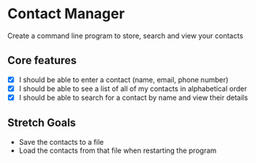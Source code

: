 # Contact Manager

Create a command line program to store, search and view your contacts

## Core features

- [x] I should be able to enter a contact (name, email, phone number)
- [x] I should be able to see a list of all of my contacts in alphabetical order
- [x] I should be able to search for a contact by name and view their details

## Stretch Goals

- Save the contacts to a file
- Load the contacts from that file when restarting the program
